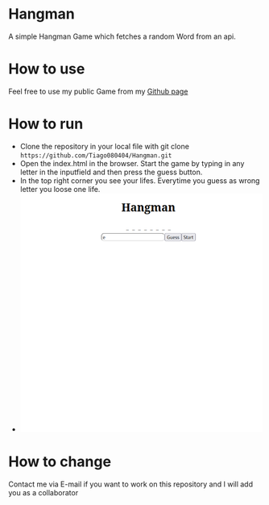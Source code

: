 # Hangman

A simple Hangman Game which fetches a random Word from an api.

# How to use

Feel free to use my public Game from my [Github page](https://tiago080404.github.io/Hangman/)

# How to run

- Clone the repository in your local file with git clone `https://github.com/Tiago080404/Hangman.git`
- Open the index.html in the browser. Start the game by typing in any letter in the inputfield and then press the guess button.
- In the top right corner you see your lifes. Everytime you guess as wrong letter you loose one life.
- ![alt text](https://github.com/Tiago080404/Hangman/blob/main/Howtousescreen.png)

# How to change

Contact me via E-mail if you want to work on this repository and I will add you as a collaborator

